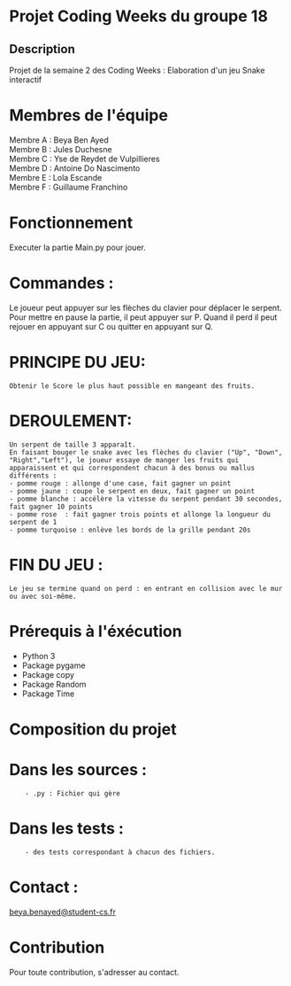 # Projet Coding Weeks du groupe 18


## Description
Projet de la semaine 2 des Coding Weeks : Elaboration d'un jeu Snake interactif

# Membres de l'équipe
Membre A : Beya Ben Ayed  
Membre B : Jules Duchesne   
Membre C : Yse de Reydet de Vulpillieres  
Membre D : Antoine Do Nascimento   
Membre E : Lola Escande   
Membre F : Guillaume Franchino     

# Fonctionnement
Executer la partie Main.py pour jouer.  


# Commandes : 
Le joueur peut appuyer sur les flèches du clavier pour déplacer le serpent. Pour mettre en pause la partie, il peut appuyer sur P. Quand il perd il peut rejouer en appuyant sur C ou quitter en appuyant sur Q.

# PRINCIPE DU JEU:   
    Obtenir le Score le plus haut possible en mangeant des fruits.

# DEROULEMENT:   
    Un serpent de taille 3 apparaît.   
    En faisant bouger le snake avec les flèches du clavier ("Up", "Down", "Right","Left"), le joueur essaye de manger les fruits qui apparaissent et qui correspondent chacun à des bonus ou mallus différents :  
    - pomme rouge : allonge d'une case, fait gagner un point  
    - pomme jaune : coupe le serpent en deux, fait gagner un point  
    - pomme blanche : accélère la vitesse du serpent pendant 30 secondes, fait gagner 10 points  
    - pomme rose  : fait gagner trois points et allonge la longueur du serpent de 1  
    - pomme turquoise : enlève les bords de la grille pendant 20s  


# FIN DU JEU :   
    Le jeu se termine quand on perd : en entrant en collision avec le mur ou avec soi-même.


# Prérequis à l'éxécution
- Python 3
- Package pygame
- Package copy
- Package Random
- Package Time


# Composition du projet 
#       Dans les sources : 
        - .py : Fichier qui gère 
#       Dans les tests : 
        - des tests correspondant à chacun des fichiers.


# Contact : 
beya.benayed@student-cs.fr


# Contribution
Pour toute contribution, s'adresser au contact.

